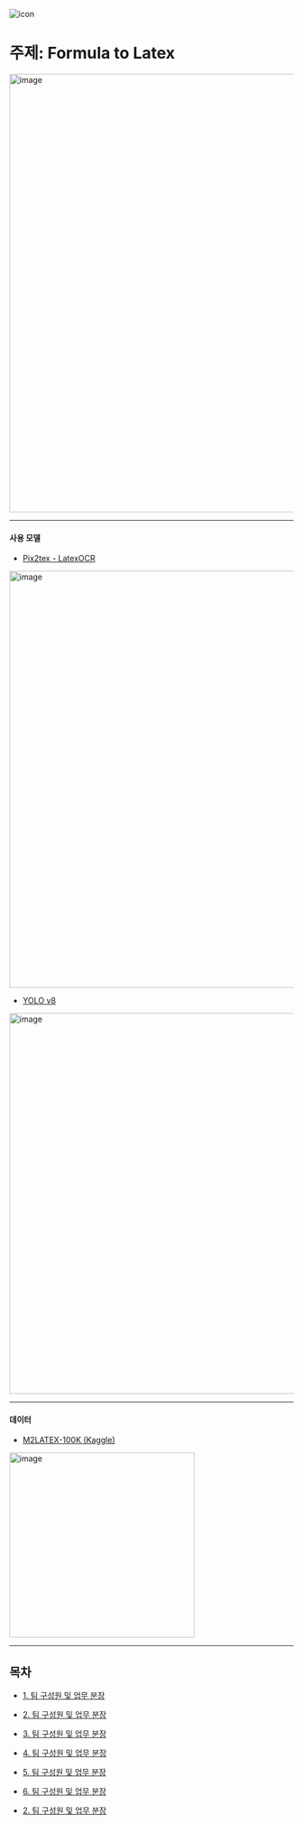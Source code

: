 ![icon](doc/icon.png)

# 주제: Formula to Latex

<img width="777" alt="image" src="https://github.com/X-AI-eXtension-Artificial-Intelligence/4th-ADV-SESSION/assets/100743813/6b9801e8-26a6-4c37-a7a0-091be7549da3">

---

#### 사용 모델
* [Pix2tex - LatexOCR](https://github.com/lukas-blecher/LaTeX-OCR)
  
<img width="739" alt="image" src="https://github.com/X-AI-eXtension-Artificial-Intelligence/4th-ADV-SESSION/assets/100743813/9fc02872-52be-4603-b2ef-20c01638ffd3">


* [YOLO v8](https://github.com/HumanSignal/labelImg)
  
<img width="675" alt="image" src="https://github.com/X-AI-eXtension-Artificial-Intelligence/4th-ADV-SESSION/assets/100743813/7ebe9c83-3b50-4b7a-ade5-b668caea90bb">

---

#### 데이터
* [M2LATEX-100K (Kaggle)](https://www.kaggle.com/datasets/shahrukhkhan/im2latex100k)
  
<img width="328" alt="image" src="https://github.com/X-AI-eXtension-Artificial-Intelligence/4th-ADV-SESSION/assets/100743813/56e1f406-2666-4b60-a017-4decd0627eb4">



---

## 목차

- [1. 팀 구성원 및 업무 분장](#팀-구성원-및-업무-분장)

- [2. 팀 구성원 및 업무 분장](#팀-구성원-및-업무-분장)

- [3. 팀 구성원 및 업무 분장](#팀-구성원-및-업무-분장)

- [4. 팀 구성원 및 업무 분장](#팀-구성원-및-업무-분장)

- [5. 팀 구성원 및 업무 분장](#팀-구성원-및-업무-분장)

- [6. 팀 구성원 및 업무 분장](#팀-구성원-및-업무-분장)

- [2. 팀 구성원 및 업무 분장](#팀-구성원-및-업무-분장)
